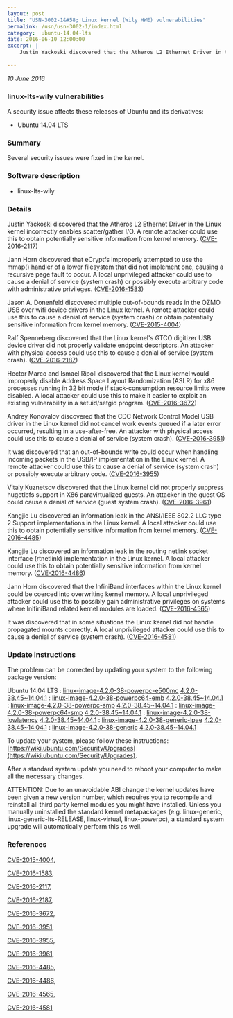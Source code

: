 ```yaml
---
layout: post
title: "USN-3002-1&#58; Linux kernel (Wily HWE) vulnerabilities"
permalink: /usn/usn-3002-1/index.html
category:  ubuntu-14.04-lts
date: 2016-06-10 12:00:00
excerpt: |
    Justin Yackoski discovered that the Atheros L2 Ethernet Driver in the Linux kernel incorrectly enables scatter/gather I/O. A remote attacker could use this to obtain potentially sensitive information from kernel memory. ([CVE-2016-2117](http://people.ubuntu.com/~ubuntu-security/cve/CVE-2016-2117))
    
--- 
```

 
 

*10 June 2016*

### linux-lts-wily vulnerabilities

A security issue affects these releases of Ubuntu and its derivatives:

* Ubuntu 14.04 LTS

### Summary

Several security issues were fixed in the kernel. 

### Software description

* linux-lts-wily 

### Details

Justin Yackoski discovered that the Atheros L2 Ethernet Driver in the Linux kernel incorrectly enables scatter/gather I/O. A remote attacker could use this to obtain potentially sensitive information from kernel memory. ([CVE-2016-2117](http://people.ubuntu.com/~ubuntu-security/cve/CVE-2016-2117))

Jann Horn discovered that eCryptfs improperly attempted to use the mmap() handler of a lower filesystem that did not implement one, causing a recursive page fault to occur. A local unprivileged attacker could use to cause a denial of service (system crash) or possibly execute arbitrary code with administrative privileges. ([CVE-2016-1583](http://people.ubuntu.com/~ubuntu-security/cve/CVE-2016-1583))

Jason A. Donenfeld discovered multiple out-of-bounds reads in the OZMO USB over wifi device drivers in the Linux kernel. A remote attacker could use this to cause a denial of service (system crash) or obtain potentially sensitive information from kernel memory. ([CVE-2015-4004](http://people.ubuntu.com/~ubuntu-security/cve/CVE-2015-4004))

Ralf Spenneberg discovered that the Linux kernel&#39;s GTCO digitizer USB device driver did not properly validate endpoint descriptors. An attacker with physical access could use this to cause a denial of service (system crash). ([CVE-2016-2187](http://people.ubuntu.com/~ubuntu-security/cve/CVE-2016-2187))

Hector Marco and Ismael Ripoll discovered that the Linux kernel would improperly disable Address Space Layout Randomization (ASLR) for x86 processes running in 32 bit mode if stack-consumption resource limits were disabled. A local attacker could use this to make it easier to exploit an existing vulnerability in a setuid/setgid program. ([CVE-2016-3672](http://people.ubuntu.com/~ubuntu-security/cve/CVE-2016-3672))

Andrey Konovalov discovered that the CDC Network Control Model USB driver in the Linux kernel did not cancel work events queued if a later error occurred, resulting in a use-after-free. An attacker with physical access could use this to cause a denial of service (system crash). ([CVE-2016-3951](http://people.ubuntu.com/~ubuntu-security/cve/CVE-2016-3951))

It was discovered that an out-of-bounds write could occur when handling incoming packets in the USB/IP implementation in the Linux kernel. A remote attacker could use this to cause a denial of service (system crash) or possibly execute arbitrary code. ([CVE-2016-3955](http://people.ubuntu.com/~ubuntu-security/cve/CVE-2016-3955))

Vitaly Kuznetsov discovered that the Linux kernel did not properly suppress hugetlbfs support in X86 paravirtualized guests. An attacker in the guest OS could cause a denial of service (guest system crash). ([CVE-2016-3961](http://people.ubuntu.com/~ubuntu-security/cve/CVE-2016-3961))

Kangjie Lu discovered an information leak in the ANSI/IEEE 802.2 LLC type 2 Support implementations in the Linux kernel. A local attacker could use this to obtain potentially sensitive information from kernel memory. ([CVE-2016-4485](http://people.ubuntu.com/~ubuntu-security/cve/CVE-2016-4485))

Kangjie Lu discovered an information leak in the routing netlink socket interface (rtnetlink) implementation in the Linux kernel. A local attacker could use this to obtain potentially sensitive information from kernel memory. ([CVE-2016-4486](http://people.ubuntu.com/~ubuntu-security/cve/CVE-2016-4486))

Jann Horn discovered that the InfiniBand interfaces within the Linux kernel could be coerced into overwriting kernel memory. A local unprivileged attacker could use this to possibly gain administrative privileges on systems where InifiniBand related kernel modules are loaded. ([CVE-2016-4565](http://people.ubuntu.com/~ubuntu-security/cve/CVE-2016-4565))

It was discovered that in some situations the Linux kernel did not handle propagated mounts correctly. A local unprivileged attacker could use this to cause a denial of service (system crash). ([CVE-2016-4581](http://people.ubuntu.com/~ubuntu-security/cve/CVE-2016-4581)) 

### Update instructions

The problem can be corrected by updating your system to the following package version:

Ubuntu 14.04 LTS
 : [linux-image-4.2.0-38-powerpc-e500mc](https://launchpad.net/ubuntu/+source/linux-lts-wily) <span> [4.2.0-38.45~14.04.1](https://launchpad.net/ubuntu/+source/linux-lts-wily/4.2.0-38.45~14.04.1) </span> 
 : [linux-image-4.2.0-38-powerpc64-emb](https://launchpad.net/ubuntu/+source/linux-lts-wily) <span> [4.2.0-38.45~14.04.1](https://launchpad.net/ubuntu/+source/linux-lts-wily/4.2.0-38.45~14.04.1) </span> 
 : [linux-image-4.2.0-38-powerpc-smp](https://launchpad.net/ubuntu/+source/linux-lts-wily) <span> [4.2.0-38.45~14.04.1](https://launchpad.net/ubuntu/+source/linux-lts-wily/4.2.0-38.45~14.04.1) </span> 
 : [linux-image-4.2.0-38-powerpc64-smp](https://launchpad.net/ubuntu/+source/linux-lts-wily) <span> [4.2.0-38.45~14.04.1](https://launchpad.net/ubuntu/+source/linux-lts-wily/4.2.0-38.45~14.04.1) </span> 
 : [linux-image-4.2.0-38-lowlatency](https://launchpad.net/ubuntu/+source/linux-lts-wily) <span> [4.2.0-38.45~14.04.1](https://launchpad.net/ubuntu/+source/linux-lts-wily/4.2.0-38.45~14.04.1) </span> 
 : [linux-image-4.2.0-38-generic-lpae](https://launchpad.net/ubuntu/+source/linux-lts-wily) <span> [4.2.0-38.45~14.04.1](https://launchpad.net/ubuntu/+source/linux-lts-wily/4.2.0-38.45~14.04.1) </span> 
 : [linux-image-4.2.0-38-generic](https://launchpad.net/ubuntu/+source/linux-lts-wily) <span> [4.2.0-38.45~14.04.1](https://launchpad.net/ubuntu/+source/linux-lts-wily/4.2.0-38.45~14.04.1) </span> 

To update your system, please follow these instructions: [https://wiki.ubuntu.com/Security/Upgrades](https://wiki.ubuntu.com/Security/Upgrades).

After a standard system update you need to reboot your computer to make all the necessary changes.

ATTENTION: Due to an unavoidable ABI change the kernel updates have been given a new version number, which requires you to recompile and reinstall all third party kernel modules you might have installed. Unless you manually uninstalled the standard kernel metapackages (e.g. linux-generic, linux-generic-lts-RELEASE, linux-virtual, linux-powerpc), a standard system upgrade will automatically perform this as well. 

### References

 
 [CVE-2015-4004](http://people.ubuntu.com/~ubuntu-security/cve/CVE-2015-4004), 

 [CVE-2016-1583](http://people.ubuntu.com/~ubuntu-security/cve/CVE-2016-1583), 

 [CVE-2016-2117](http://people.ubuntu.com/~ubuntu-security/cve/CVE-2016-2117), 

 [CVE-2016-2187](http://people.ubuntu.com/~ubuntu-security/cve/CVE-2016-2187), 

 [CVE-2016-3672](http://people.ubuntu.com/~ubuntu-security/cve/CVE-2016-3672), 

 [CVE-2016-3951](http://people.ubuntu.com/~ubuntu-security/cve/CVE-2016-3951), 

 [CVE-2016-3955](http://people.ubuntu.com/~ubuntu-security/cve/CVE-2016-3955), 

 [CVE-2016-3961](http://people.ubuntu.com/~ubuntu-security/cve/CVE-2016-3961), 

 [CVE-2016-4485](http://people.ubuntu.com/~ubuntu-security/cve/CVE-2016-4485), 

 [CVE-2016-4486](http://people.ubuntu.com/~ubuntu-security/cve/CVE-2016-4486), 

 [CVE-2016-4565](http://people.ubuntu.com/~ubuntu-security/cve/CVE-2016-4565), 

 [CVE-2016-4581](http://people.ubuntu.com/~ubuntu-security/cve/CVE-2016-4581)
 

